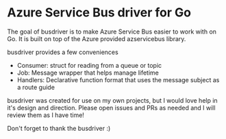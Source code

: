 # Azure Service Bus driver for Go

The goal of busdriver is to make Azure Service Bus easier to work with on Go. It is built on top of the Azure provided azservicebus library. 

busdriver provides a few conveniences

- Consumer: struct for reading from a queue or topic
- Job: Message wrapper that helps manage lifetime
- Handlers: Declarative function format that uses the message subject as a route guide

busdriver was created for use on my own projects, but I would love help in it's design and direction. Please open issues and PRs as needed and I will review them as I have time!

Don't forget to thank the busdriver :)